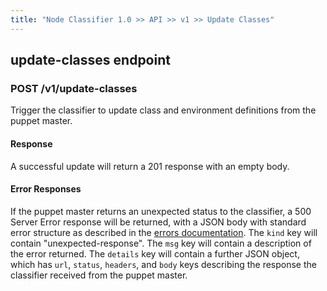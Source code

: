 ```yaml
---
title: "Node Classifier 1.0 >> API >> v1 >> Update Classes"
---
```


## update-classes endpoint

### POST /v1/update-classes

Trigger the classifier to update class and environment definitions from the puppet master.

#### Response

A successful update will return a 201 response with an empty body.

#### Error Responses

If the puppet master returns an unexpected status to the classifier, a 500 Server Error response will be returned, with a JSON body with standard error structure as described in the [errors documentation](errors.markdown). The `kind` key will contain "unexpected-response". The `msg` key will contain a description of the error returned. The `details` key will contain a further JSON object, which has `url`, `status`, `headers`, and `body` keys describing the response the classifier received from the puppet master.
